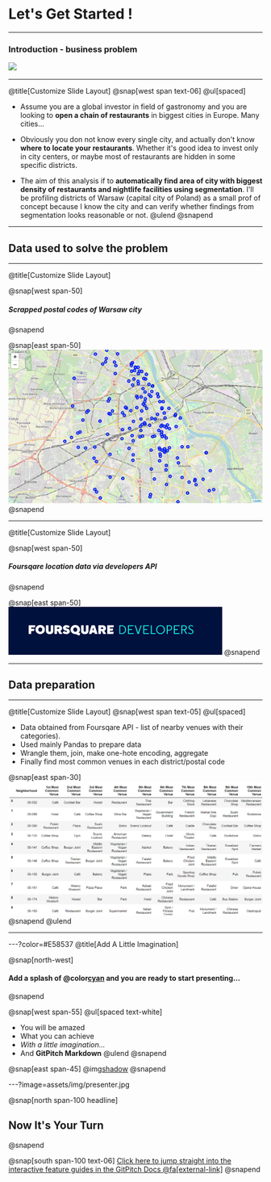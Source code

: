 # Let's Get Started !

---
### **Introduction - business problem**

![](assets/img/presentation.png)


---
@title[Customize Slide Layout]
@snap[west span text-06]
@ul[spaced]
- Assume you are a global investor in field of gastronomy and you are looking to **open a chain of restaurants** in biggest cities in Europe. Many cities...


- Obviously you don not know every single city, and actually don't know **where to locate your restaurants**. Whether it's good idea to invest only in city centers, or maybe most of restaurants are hidden in some specific districts.


- The aim of this analysis if to **automatically find area of city with biggest density of restaurants and nightlife facilities using segmentation**. I'll be profiling districts of Warsaw (capital city of Poland) as a small prof of concept because I know the city and can verify whether findings from segmentation looks reasonable or not.
@ulend
@snapend

---

## Data used to solve the problem

---

@title[Customize Slide Layout]

@snap[west span-50]
##### Scrapped postal codes of Warsaw city
@snapend

@snap[east span-50]
![](assets/img/map1s.png)
@snapend

---

@title[Customize Slide Layout]

@snap[west span-50]
##### Foursqare location data via developers API
@snapend

@snap[east span-50]
![](assets/img/4s.png)
@snapend

---

## Data preparation

---
@title[Customize Slide Layout]
@snap[west span text-05]
@ul[spaced]
- Data obtained from Foursqare API - list of nearby venues with their categories).
- Used mainly Pandas to prepare data 
- Wrangle them, join, make one-hote encoding, aggregate
- Finally find most common venues in each district/postal code

@snap[east span-30]
![](assets/img/one_hot_grouped2.png)
@snapend
@ulend

---



---?color=#E58537
@title[Add A Little Imagination]

@snap[north-west]
#### Add a splash of @color[cyan](**color**) and you are ready to start presenting...
@snapend

@snap[west span-55]
@ul[spaced text-white]
- You will be amazed
- What you can achieve
- *With a little imagination...*
- And **GitPitch Markdown**
@ulend
@snapend

@snap[east span-45]
@img[shadow](assets/img/conference.png)
@snapend

---?image=assets/img/presenter.jpg

@snap[north span-100 headline]
## Now It's Your Turn
@snapend

@snap[south span-100 text-06]
[Click here to jump straight into the interactive feature guides in the GitPitch Docs @fa[external-link]](https://gitpitch.com/docs/getting-started/tutorial/)
@snapend
